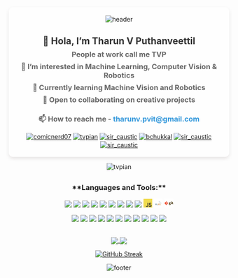 


<div align="center" style="background-color: rgba(255, 255, 255, 0.8); border-radius: 10px; box-shadow: 0 4px 8px rgba(40, 0, 0, 0.1); padding: 5px;">



![header](https://capsule-render.vercel.app/api?type=venom&height=300&weight=400&color=gradient&text=TVPIAN&textBg=false&fontColor=5c32a8&&fontSize=80&reversal=false&section=header&stroke=000FF00&descSize=18&descAlign=75&descAlignY=63)

  <h2 style="color: #333; margin-bottom: 5px; font-weight: bold">👋 Hola, I’m Tharun V Puthanveettil</h2>
  <h3 style="color: #666; margin: 8px 0;">People at work call me TVP</h4>
  <h3 style="color: #666; margin: 8px 0;">👀 I’m interested in Machine Learning, Computer Vision & Robotics</h4>
  <h3 style="color: #666; margin: 8px 0;">🌱 Currently learning Machine Vision and Robotics</h4>
  <h3 style="color: #666; margin: 8px 0;">💞️ Open to collaborating on creative projects</h4>
  <h3 style="color: #666; margin-bottom: 5px;">📫 How to reach me - <a href="mailto:tharunv.pvit@gmail.com" style="color: #3498db; text-decoration: none;">tharunv.pvit@gmail.com</a></h4>

  <a href="https://twitter.com/comicnerd07" target="blank"><img align="center" src="https://raw.githubusercontent.com/rahuldkjain/github-profile-readme-generator/master/src/images/icons/Social/twitter.svg" alt="comicnerd07" height="30" width="40" /></a>
  <a href="https://www.linkedin.com/in/tvpian/" target="blank"><img align="center" src="https://raw.githubusercontent.com/rahuldkjain/github-profile-readme-generator/master/src/images/icons/Social/linked-in-alt.svg" alt="tvpian" height="30" width="40" /></a>
  <a href="https://instagram.com/sir_caustic" target="blank"><img align="center" src="https://raw.githubusercontent.com/rahuldkjain/github-profile-readme-generator/master/src/images/icons/Social/instagram.svg" alt="sir_caustic" height="30" width="40" /></a>
  <a href="https://medium.com/bchukkal" target="blank"><img align="center" src="https://raw.githubusercontent.com/rahuldkjain/github-profile-readme-generator/master/src/images/icons/Social/medium.svg" alt="bchukkal" height="30" width="40" /></a>
  <a href="https://www.youtube.com/channel/UC9dTN0_IDjY5P1IWNWNg2jQ" target="blank"><img align="center" src="https://raw.githubusercontent.com/rahuldkjain/github-profile-readme-generator/master/src/images/icons/Social/youtube.svg" alt="sir_caustic" height="30" width="40" /></a>
  <a href="https://www.youtube.com/channel/UC9dTN0_IDjY5P1IWNWNg2jQ" target="blank"><img align="center" src="https://img.shields.io/badge/ResearchGate-00CCBB?style=for-the-badge&logo=ResearchGate&logoColor=white" alt="sir_caustic" height="30" width="100" /></a>
</div>

<div>
<p align="center"> <img src="https://komarev.com/ghpvc/?username=tvpian&label=Profile%20views&color=0e75b6&style=flat" alt="tvpian" /> </p>
</div>
<h2></h2>
<div align="center">
<h3>**Languages and Tools:** </h3>

<code><img height="20" src="https://img.shields.io/badge/Python-3776AB?style=for-the-badge&logo=python&logoColor=white"></code>
<code><img height="20" src="https://img.shields.io/badge/C-00599C?style=for-the-badge&logo=c&logoColor=white"></code>
<code><img height="20" src="https://img.shields.io/badge/C%2B%2B-00599C?style=for-the-badge&logo=c%2B%2B&logoColor=white"></code>
<code><img height="20" src="https://img.shields.io/badge/TensorFlow-FF6F00?style=for-the-badge&logo=TensorFlow&logoColor=white"></code>
<code><img height="20" src="https://img.shields.io/badge/PyTorch-EE4C2C?style=for-the-badge&logo=PyTorch&logoColor=white"></code>
<code><img height="20" src="https://img.shields.io/badge/Numpy-777BB4?style=for-the-badge&logo=numpy&logoColor=white"></code>
<code><img height="20" src="https://img.shields.io/badge/scikit_learn-F7931E?style=for-the-badge&logo=scikit-learn&logoColor=white"></code> 
<code><img height="20" src="https://img.shields.io/badge/OpenCV-27338e?style=for-the-badge&logo=OpenCV&logoColor=white"></code>
<code><img height="20" src="https://img.shields.io/badge/ROS-22314E?style=for-the-badge&logo=ROS&logoColor=white"></code>
<code><img height="20" src="https://raw.githubusercontent.com/github/explore/80688e429a7d4ef2fca1e82350fe8e3517d3494d/topics/javascript/javascript.png"></code>
<code><img height="20" src="https://raw.githubusercontent.com/github/explore/80688e429a7d4ef2fca1e82350fe8e3517d3494d/topics/mysql/mysql.png"></code>
<code><img height="20" src="https://raw.githubusercontent.com/github/explore/80688e429a7d4ef2fca1e82350fe8e3517d3494d/topics/git/git.png"></code>

<code><img height="20" src="https://img.shields.io/badge/SciPy-%230C55A5.svg?style=for-the-badge&logo=scipy&logoColor=%white"></code>
<code><img height="20" src="https://img.shields.io/badge/pandas-%23150458.svg?style=for-the-badge&logo=pandas&logoColor=white"></code>
<code><img height="20" src="https://img.shields.io/badge/numpy-%23013243.svg?style=for-the-badge&logo=numpy&logoColor=white"></code>
<code><img height="20" src="https://img.shields.io/badge/Matplotlib-%23ffffff.svg?style=for-the-badge&logo=Matplotlib&logoColor=black"></code>
<code><img height="20" src="https://img.shields.io/badge/Keras-%23D00000.svg?style=for-the-badge&logo=Keras&logoColor=white"></code>
<code><img height="20" src="https://img.shields.io/badge/Linux-FCC624?style=for-the-badge&logo=linux&logoColor=black"></code>
<code><img height="20" src="https://img.shields.io/badge/flask-%23000.svg?style=for-the-badge&logo=flask&logoColor=white"></code>
<code><img height="20" src="https://img.shields.io/badge/threejs-black?style=for-the-badge&logo=three.js&logoColor=white"></code>
<code><img height="20" src="https://img.shields.io/badge/unity-%23000000.svg?style=for-the-badge&logo=unity&logoColor=white"></code>
<code><img height="20" src="https://img.shields.io/badge/heroku-%23430098.svg?style=for-the-badge&logo=heroku&logoColor=white"></code>
<code><img height="20" src="https://img.shields.io/badge/html5-%23E34F26.svg?style=for-the-badge&logo=html5&logoColor=white"></code>
</div>
<h2></h2>
<div align="center">
<a href="https://github.com/tvpian/github-readme-stats">
  <img height=200 align="center" src="https://github-readme-stats.vercel.app/api?username=tvpian&show_icons=true&theme=radical" />
</a>
<a href="https://github.com/tvpian/convoychat">
  <img height=200 align="center" src="https://github-readme-stats.vercel.app/api/top-langs?username=tvpian&layout=compact&langs_count=8&card_width=320&show_icons=true&theme=radical" />
</a>
</div>

<div align="center">
  
  [![GitHub Streak](http://github-readme-streak-stats.herokuapp.com?user=tvpian&show_icons=true&theme=radical)](https://git.io/streak-stats)

  
![footer](https://capsule-render.vercel.app/api?type=rect&height=10&width=300&color=gradient&textBg=false&fontColor=5c32a8&fontSize=80&reversal=true&section=footer&stroke=000FF00&descSize=18&descAlign=75&descAlignY=63)

</div>
<!-- [![GitHub Streak](http://github-readme-streak-stats.herokuapp.com?user=tvpian)](https://git.io/streak-stats) -->

<!--
<div align="center">
<p align="center">
  <img src="https://capsule-render.vercel.app/api?text=Hey Everyone!🕹️&animation=fadeIn&type=waving&color=gradient&height=100"/>
</p>
</div>
-->

<!---
tvpian/tvpian is a ✨ special ✨ repository because its `README.md` (this file) appears on your GitHub profile.
You can click the Preview link to take a look at your changes.
--->


